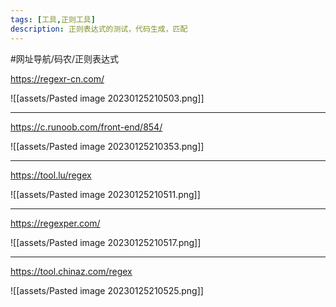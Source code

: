 ```yaml
---
tags: [工具,正则工具]
description: 正则表达式的测试，代码生成，匹配
---
```


#网址导航/码农/正则表达式


https://regexr-cn.com/

![[assets/Pasted image 20230125210503.png]]

---

https://c.runoob.com/front-end/854/

![[assets/Pasted image 20230125210353.png]]

---

https://tool.lu/regex

![[assets/Pasted image 20230125210511.png]]

---

https://regexper.com/

![[assets/Pasted image 20230125210517.png]]

---

https://tool.chinaz.com/regex

![[assets/Pasted image 20230125210525.png]]